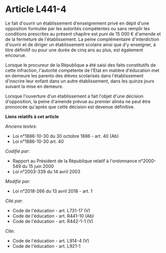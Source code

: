 # Article L441-4

Le fait d'ouvrir un établissement d'enseignement privé en dépit d'une opposition formulée par les autorités compétentes ou
sans remplir les conditions prescrites au présent chapitre est puni de 15 000 € d'amende et de la fermeture de
l'établissement. La peine complémentaire d'interdiction d'ouvrir et de diriger un établissement scolaire ainsi que d'y
enseigner, à titre définitif ou pour une durée de cinq ans au plus, est également encourue.

Lorsque le procureur de la République a été saisi des faits constitutifs de cette infraction, l'autorité compétente de l'Etat
en matière d'éducation met en demeure les parents des élèves scolarisés dans l'établissement d'inscrire leur enfant dans un
autre établissement, dans les quinze jours suivant la mise en demeure.

Lorsque l'ouverture d'un établissement a fait l'objet d'une décision d'opposition, la peine d'amende prévue au premier alinéa
ne peut être prononcée qu'après que cette décision est devenue définitive.

**Liens relatifs à cet article**

_Anciens textes_:

  - Loi n°1886-10-30 du 30 octobre 1886 - art. 40 (Ab)
  - Loi n°1886-10-30 art. 40

_Codifié par_:

  - Rapport au Président de la République relatif à l'ordonnance n°2000-549 du 15 juin 2000
  - Loi n°2003-339 du 14 avril 2003

_Modifié par_:

  - Loi n°2018-266 du 13 avril 2018 - art. 1

_Cité par_:

  - Code de l'éducation - art. L731-17 (V)
  - Code de l'éducation - art. R441-10 (Ab)
  - Code de l'éducation - art. R442-1-1 (V)

_Cite_:

  - Code de l'éducation - art. L914-4 (V)
  - Code de l'éducation - art. L921-1
